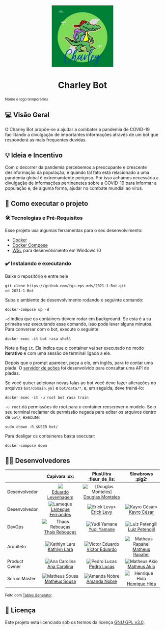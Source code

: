 
<p align="center">
  <img width="200" src="docs/img/charley.jpeg">
</p>
<h1 align="center">Charley Bot </h1>
<small> Nome e logo temporários</small>

<!-- [badges] [badges] [badges] [badges]  -->


## 💻 Visão Geral
O Charley Bot propõe-se a ajudar a combater a pandemia de COVID-19 facilitando a 
divulgação de importantes informações através de um bot que responderá as mais 
frequentes duvidas.
	

## 💡 Ideia e Incentivo
Com o decorrer da pandemia percebemos a preocupante e crescente desinformação da
população, e quando tal fato está relacionado a uma pandemia global é 
extremamtente perigoso. Por isso achamos necessária a divulgação de informações 
pertinenetes sobre a COVID-19 para informar a população e, de alguma forma, 
ajudar no combate mundial ao vírus.

<!-- ## ⚙️ Funcionalidades
- [x] Checkbox:
  - [x] Sub-Checkbox
    - Tópico 1
    - Tópico 2 -->

<!-- ## 📦 Releases 1 e 2
  Release 1 - 2 de setembro
  
  Release 2 - 26 de outubto -->

## 🚀 Como executar o projeto
### 🛠 Tecnologias e Pré-Requisitos
Esse projeto usa algumas ferramentas para o seu desenvolvimento:
- [Docker](https://docs.docker.com/get-docker/)
- [Docker Compose](https://docs.docker.com/compose/install/)
- [WSL](https://docs.microsoft.com/pt-br/windows/wsl/install-win10) para 
desenvolvimento em Windows 10

### ✔️ Instalando e executando
Baixe o repositório e entre nele

    git clone https://github.com/fga-eps-mds/2021-1-Bot.git
    cd 2021-1-Bot

Suba o ambiente de desenvolvimento rodando o seguinte comando:

    docker-compose up -d

`-d` indica que os containers devem rodar em background. Se esta é a su primeira
vez executando esse comando, isso pode levar alguns minutos. Para conversar com 
o bot, execute o seguinte:

    docker exec -it bot rasa shell

Note a flag `it`. Ela indica que o container vai ser executado no modo
**iterativo** e com uma sessão de terminal ligada a ele. 

Depois que o prompt aparecer, peça a ele, em inglês, para te contar uma piada.
O [servidor de ações](actions/actions.py) foi desenvolvido para 
consultar uma API de piadas.

Se você quiser adicionar novas falas ao bot você deve fazer alterações no arquivos 
`bot/domain.yml` e `bot/data/*`, e, em seguida, deve treiná-lo:

    docker exec -it -u root bot rasa train

`-u root` dá permissões de root para o container reescrever o modelo. Se o seu 
terminal reclamar de permissão negada para editar os arquivos dentro de 
`bot/`, execute:

    sudo chown -R $USER bot/

Para desligar os containeres basta executar:

    docker-compose down

<!-- ## 🤝 Como contribuir para o projeto

Guia de Contribuição

Código de Conduta

Como rodar o projeto

Políticas de Contribuição

Template para criação de issues

Template para criação de pull requests -->

## 👨‍💻 Desenvolvedores
<table class="tg">
<thead>
  <tr>
    <th class="tg-0pky"></th>
    <th class="tg-0pky">Capivara :ox:</th>
    <th class="tg-0pky">PlusUltra :fleur_de_lis:</th>
    <th class="tg-0pky">Slowbrows :pig2:</th>
  </tr>
</thead>
<tbody>
  <tr>
    <td class="tg-0pky">Desenvolvedor</td>
    <td class="tg-0pky" style="text-align: center;"> 
      <img src="https://avatars.githubusercontent.com/u/36899389?v=4&s=45" width="45"> 
      <br><a href="https://github.com/MegahNevel"> Eduardo Levenhagem</a></td>
    <td class="tg-0pky" style="text-align: center;"> 
      <img src="https://avatars.githubusercontent.com/u/54580766?v=4&amp;s=45" alt="[Douglas Monteles]"> 
      <br><a href="https://github.com/DouglasMonteles">Douglas Monteles</a></td>
    <td class="tg-0pky"></td>
  </tr>
  <tr>
    <td class="tg-0pky">Desenvolvedor</td>
    <td class="tg-0pky" style="text-align: center;"> 
      <img src="https://avatars.githubusercontent.com/u/79016306?v=4&s=45" alt="Lameque"> 
      <br><a href="https://github.com/LamequeFernandes">Lameque Fernandes </a></td>
    <td class="tg-0pky" style="text-align: center;"> 
      <img src="https://avatars.githubusercontent.com/u/48847770?v=4&amp;s=45" alt="Erick Levy>"> 
      <br><a href="https://github.com/Ericklevy">Erick Levy</a></td>
    <td class="tg-0pky" style="text-align: center;"> 
      <img src="https://avatars.githubusercontent.com/u/39713656?v=4&s=45" alt="Kayro César>"> 
      <br><a href="https://github.com/kayrocesar">Kayro César</a></td>
  </tr>
  <tr>
    <td class="tg-0pky">DevOps</td>
    <td class="tg-0pky" style="text-align: center;"> 
      <img src="https://avatars.githubusercontent.com/u/35047444?v=4&s=45" alt="Thaos Rebouças"> 
      <br><a href="https://github.com/Thais-ra">Thais Rebouças</a></td>
    <td class="tg-0pky" style="text-align: center;"> 
      <img src="https://avatars.githubusercontent.com/u/37981839?s=45&amp;v=4" alt="Yudi Yamane"> 
      <br><a href="https://github.com/yudi-azvd">Yudi Yamane</a></td>
    <td class="tg-0pky" style="text-align: center;"> 
      <img src="https://avatars.githubusercontent.com/u/44177946?v=4&s=45" alt="Luiz Petengill"> 
      <br><a href="https://github.com/LuizPettengill">Luiz Petengill</a></td>
  </tr>
  <tr>
    <td class="tg-0pky">Arquiteto</td>
    <td class="tg-0pky" style="text-align: center;"> 
      <img src="https://avatars.githubusercontent.com/u/52364259?v=4&s=45" alt="Kathlyn Lara"> 
      <br><a href="https://github.com/klmurussi"> Kathlyn Lara</a></td>
    <td class="tg-0pky" style="text-align: center;"> 
      <img src="https://avatars.githubusercontent.com/u/78758172?v=4&amp;s=45" alt="Victor Eduardo"> 
      <br><a href="https://github.com/victorear05">Victor Eduardo</a></td>
    <td class="tg-0pky" style="text-align: center;"> 
      <img src="https://avatars.githubusercontent.com/u/53947083?v=4&s=45" alt="Matheus Rapahel"> 
      <br><a href="https://github.com/matheusrazor">Matheus Rapahel</a></td>
  </tr>
  <tr>
    <td class="tg-0pky">Product Owner</td>
    <td class="tg-0pky" style="text-align: center;"> 
      <img src="https://avatars.githubusercontent.com/u/49570180?v=4&s=45" alt="Ana Carolina">
      <br><a href="https://github.com/AnaCarolinaRodriguesLeite"> Ana Carolina </a></td>
    <td class="tg-0pky" style="text-align: center;"> 
      <img src="https://avatars.githubusercontent.com/u/85000470?v=4&amp;s=45" alt="Pedro Lucas"> 
      <br><a href="https://github.com/PedroLSF">Pedro Lucas</a></td>
    <td class="tg-0pky" style="text-align: center;"> 
      <img src="https://avatars.githubusercontent.com/u/73257118?v=4&s=45" alt="Matheus Akio"> 
      <br><a href="https://github.com/matheusakio">Matheus Akio</a></td>
  </tr>
  <tr>
    <td class="tg-0pky">Scrum Master</td>
    <td class="tg-0pky" style="text-align: center;"> 
      <img src="https://avatars.githubusercontent.com/u/54778783?v=4&s=45" alt="Matheus Sousa"> 
      <br><a href="https://github.com/gatotabaco">Matheus Sousa</a></td>
    <td class="tg-0pky" style="text-align: center;"> 
      <img src="https://avatars.githubusercontent.com/u/44625056?v=4&amp;s=45" alt="Amanda Nobre"> 
      <br><a href="https://github.com/AmandaNbr">Amanda Nobre</a></td>
    <td class="tg-0pky" style="text-align: center;"> 
      <img src="https://avatars.githubusercontent.com/u/78568172?v=4&s=45" alt="Henrique Hida"> 
      <br><a href="https://github.com/HenriqueHida">Henrique Hida</a></td>
  </tr>
</tbody>
</table>

<small>Feito com <a href="https://www.tablesgenerator.com/html_tables">
  Tables Generator</a>.
</small>

## 📝 Licença
Este projeto está licenciado sob os termos da licença 
[GNU GPL v3.0](https://github.com/fga-eps-mds/2021-1-Bot/blob/improvement(%2398)/melhorar-readme/LICENSE).
